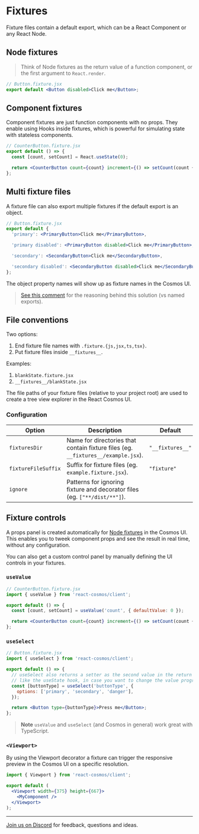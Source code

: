 # Fixtures

Fixture files contain a default export, which can be a React Component or any React Node.

## Node fixtures

> Think of Node fixtures as the return value of a function component, or the first argument to `React.render`.

```jsx
// Button.fixture.jsx
export default <Button disabled>Click me</Button>;
```

## Component fixtures

Component fixtures are just function components with no props. They enable using Hooks inside fixtures, which is powerful for simulating state with stateless components.

```jsx
// CounterButton.fixture.jsx
export default () => {
  const [count, setCount] = React.useState(0);

  return <CounterButton count={count} increment={() => setCount(count + 1)} />;
};
```

## Multi fixture files

A fixture file can also export multiple fixtures if the default export is an object.

<!-- prettier-ignore -->
```jsx
// Button.fixture.jsx
export default {
  'primary': <PrimaryButton>Click me</PrimaryButton>,

  'primary disabled': <PrimaryButton disabled>Click me</PrimaryButton>,

  'secondary': <SecondaryButton>Click me</SecondaryButton>,

  'secondary disabled': <SecondaryButton disabled>Click me</SecondaryButton>,
};
```

The object property names will show up as fixture names in the Cosmos UI.

> [See this comment](https://github.com/react-cosmos/react-cosmos/issues/924#issuecomment-462082405) for the reasoning behind this solution (vs named exports).

## File conventions

Two options:

1. End fixture file names with `.fixture.{js,jsx,ts,tsx}`.
2. Put fixture files inside `__fixtures__`.

Examples:

1. `blankState.fixture.jsx`
2. `__fixtures__/blankState.jsx`

The file paths of your fixture files (relative to your project root) are used to create a tree view explorer in the React Cosmos UI.

### Configuration

| Option              | Description                                                                       | Default          |
| ------------------- | --------------------------------------------------------------------------------- | ---------------- |
| `fixturesDir`       | Name for directories that contain fixture files (eg. `__fixtures__/example.jsx`). | `"__fixtures__"` |
| `fixtureFileSuffix` | Suffix for fixture files (eg. `example.fixture.jsx`).                             | `"fixture"`      |
| `ignore`            | Patterns for ignoring fixture and decorator files (eg. `["**/dist/**"]`).         |                  |

## Fixture controls

A props panel is created automatically for [Node fixtures](#node-fixtures) in the Cosmos UI. This enables you to tweek component props and see the result in real time, without any configuration.

You can also get a custom control panel by manually defining the UI controls in your fixtures.

### `useValue`

```jsx
// CounterButton.fixture.jsx
import { useValue } from 'react-cosmos/client';

export default () => {
  const [count, setCount] = useValue('count', { defaultValue: 0 });

  return <CounterButton count={count} increment={() => setCount(count + 1)} />;
};
```

### `useSelect`

```jsx
// Button.fixture.jsx
import { useSelect } from 'react-cosmos/client';

export default () => {
  // useSelect also returns a setter as the second value in the return tuple,
  // like the useState hook, in case you want to change the value programatically.
  const [buttonType] = useSelect('buttonType', {
    options: ['primary', 'secondary', 'danger'],
  });

  return <Button type={buttonType}>Press me</Button>;
};
```

> **Note** `useValue` and `useSelect` (and Cosmos in general) work great with TypeScript.

### `<Viewport>`

By using the Viewport decorator a fixture can trigger the responsive preview in the Cosmos UI on a specific resolution.

```jsx
import { Viewport } from 'react-cosmos/client';

export default (
  <Viewport width={375} height={667}>
    <MyComponent />
  </Viewport>
);
```

---

[Join us on Discord](https://discord.gg/3X95VgfnW5) for feedback, questions and ideas.
